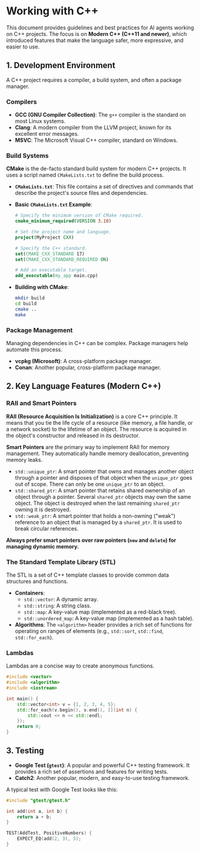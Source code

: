 # Working with C++

This document provides guidelines and best practices for AI agents working on C++ projects. The focus is on **Modern C++ (C++11 and newer)**, which introduced features that make the language safer, more expressive, and easier to use.

## 1. Development Environment

A C++ project requires a compiler, a build system, and often a package manager.

### Compilers

- **GCC (GNU Compiler Collection)**: The `g++` compiler is the standard on most Linux systems.
- **Clang**: A modern compiler from the LLVM project, known for its excellent error messages.
- **MSVC**: The Microsoft Visual C++ compiler, standard on Windows.

### Build Systems

**CMake** is the de-facto standard build system for modern C++ projects. It uses a script named `CMakeLists.txt` to define the build process.

- **`CMakeLists.txt`**: This file contains a set of directives and commands that describe the project's source files and dependencies.

- **Basic `CMakeLists.txt` Example**:

  ```cmake
  # Specify the minimum version of CMake required.
  cmake_minimum_required(VERSION 3.10)

  # Set the project name and language.
  project(MyProject CXX)

  # Specify the C++ standard.
  set(CMAKE_CXX_STANDARD 17)
  set(CMAKE_CXX_STANDARD_REQUIRED ON)

  # Add an executable target.
  add_executable(my_app main.cpp)
  ```

- **Building with CMake**:
  ```bash
  mkdir build
  cd build
  cmake ..
  make
  ```

### Package Management

Managing dependencies in C++ can be complex. Package managers help automate this process.

- **vcpkg (Microsoft)**: A cross-platform package manager.
- **Conan**: Another popular, cross-platform package manager.

## 2. Key Language Features (Modern C++)

### RAII and Smart Pointers

**RAII (Resource Acquisition Is Initialization)** is a core C++ principle. It means that you tie the life cycle of a resource (like memory, a file handle, or a network socket) to the lifetime of an object. The resource is acquired in the object's constructor and released in its destructor.

**Smart Pointers** are the primary way to implement RAII for memory management. They automatically handle memory deallocation, preventing memory leaks.

- `std::unique_ptr`: A smart pointer that owns and manages another object through a pointer and disposes of that object when the `unique_ptr` goes out of scope. There can only be one `unique_ptr` to an object.
- `std::shared_ptr`: A smart pointer that retains shared ownership of an object through a pointer. Several `shared_ptr` objects may own the same object. The object is destroyed when the last remaining `shared_ptr` owning it is destroyed.
- `std::weak_ptr`: A smart pointer that holds a non-owning ("weak") reference to an object that is managed by a `shared_ptr`. It is used to break circular references.

**Always prefer smart pointers over raw pointers (`new` and `delete`) for managing dynamic memory.**

### The Standard Template Library (STL)

The STL is a set of C++ template classes to provide common data structures and functions.

- **Containers**:
  - `std::vector`: A dynamic array.
  - `std::string`: A string class.
  - `std::map`: A key-value map (implemented as a red-black tree).
  - `std::unordered_map`: A key-value map (implemented as a hash table).
- **Algorithms**: The `<algorithm>` header provides a rich set of functions for operating on ranges of elements (e.g., `std::sort`, `std::find`, `std::for_each`).

### Lambdas

Lambdas are a concise way to create anonymous functions.

```cpp
#include <vector>
#include <algorithm>
#include <iostream>

int main() {
    std::vector<int> v = {1, 2, 3, 4, 5};
    std::for_each(v.begin(), v.end(), [](int n) {
        std::cout << n << std::endl;
    });
    return 0;
}
```

## 3. Testing

- **Google Test (`gtest`)**: A popular and powerful C++ testing framework. It provides a rich set of assertions and features for writing tests.
- **Catch2**: Another popular, modern, and easy-to-use testing framework.

A typical test with Google Test looks like this:

```cpp
#include "gtest/gtest.h"

int add(int a, int b) {
    return a + b;
}

TEST(AddTest, PositiveNumbers) {
    EXPECT_EQ(add(2, 3), 5);
}
```
